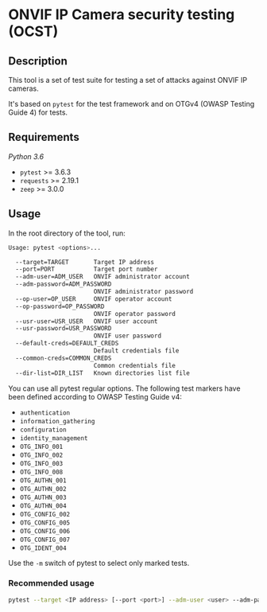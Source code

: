 # ONVIF IP Camera security testing (OCST)

## Description

This tool is a set of test suite for testing a set of attacks against ONVIF IP cameras.

It's based on `pytest` for the test framework and on OTGv4 (OWASP Testing Guide 4) for tests.

## Requirements

*Python 3.6*

- `pytest` >= 3.6.3
- `requests` >= 2.19.1
- `zeep` >= 3.0.0

## Usage

In the root directory of the tool, run:
```sh
Usage: pytest <options>...

  --target=TARGET       Target IP address
  --port=PORT           Target port number
  --adm-user=ADM_USER   ONVIF administrator account
  --adm-password=ADM_PASSWORD
                        ONVIF administrator password
  --op-user=OP_USER     ONVIF operator account
  --op-password=OP_PASSWORD
                        ONVIF operator password
  --usr-user=USR_USER   ONVIF user account
  --usr-password=USR_PASSWORD
                        ONVIF user password
  --default-creds=DEFAULT_CREDS
                        Default credentials file
  --common-creds=COMMON_CREDS
                        Common credentials file
  --dir-list=DIR_LIST   Known directories list file

```

You can use all pytest regular options. The following test markers have been defined according to OWASP Testing Guide v4:

- `authentication`
- `information_gathering`
- `configuration`
- `identity_management`
- `OTG_INFO_001`
- `OTG_INFO_002`
- `OTG_INFO_003`
- `OTG_INFO_008`
- `OTG_AUTHN_001`
- `OTG_AUTHN_002`
- `OTG_AUTHN_003`
- `OTG_AUTHN_004`
- `OTG_CONFIG_002`
- `OTG_CONFIG_005`
- `OTG_CONFIG_006`
- `OTG_CONFIG_007`
- `OTG_IDENT_004`

Use the `-m` switch of pytest to select only marked tests.

### Recommended usage

```sh
pytest --target <IP address> [--port <port>] --adm-user <user> --adm-password <password> -v --tb=short [-m ...]
```
